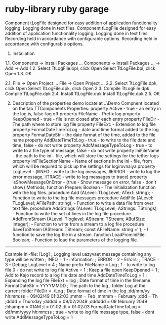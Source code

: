 # ruby-library ruby  garage 
Component tLogFile designed for easy addition of application functionality logging. Logging done in text files. Component tLogFile designed for easy addition of application functionality logging. Logging done in text files. Recording held in accordance with configurable options. Recording held in accordance with configurable options. 

1. Installation

1.1. Components -> Install Packages ... Components -> Install Packages ... -> Add -> Add 
1.2. Select TtLogFile.bpl, click Open Select TtLogFile.bpl, click Open 
1.3. OK 

2.1. File -> Open Project ... File -> Open Project ... 
2.2. Select TtLogFile.dpk, click Open Select TtLogFile.dpk, click Open 
2.3. Compile TtLogFile.dpk Compile TtLogFile.dpk 
2.4. Install TtLogFile.dpk Install TtLogFile.dpk 
2.5. OK 

2. Description of the properties demo locate at ..\Demo
Compnent located on the tab TTComponents 
Properties:
    property Active - true - an entry in the log is, false-log off
    property FileName - Prefix log
    property KeepOpened - true - file is not closed after each entry
    property FileDir - The path where to store log file
    property FileExt: - Extension to log file
    property FormatDateTimeToLog - date and time format added to the log
    property FormatDateStr - the date format of the time, added to the file name
    property AddDateTimeToLog - true - to write to the file date and time, false - do not write
    property AddMessageTypeToLog - true - to write to a file type of message, false - do not write
    property IniFileName - the path to the ini - file, which will store the settings for the tether logs
    property IniFileSectionName - Name of sections in the ini - file, from which will be required to pick up the settings for logirovnaiya
    property LogLevel - (llINFO - write to the log messages, llERROR - write to log the error message, llTRACE - write to log messages to trace)
    property isShowMessageOnError - {true - Show message on error, false - don't show}
Methods;
    function Prepare: Boolean - The initialization function with the log files.
    procedure Add (ALevel: TLogLevel; AText: string); - Function to write to the log file messages
    procedure AddFile (ALevel: TLogLevel; AFilePath: string); - Function to write a data file from over text file.
    procedure AddStrings (ALevel: TLogLevel; AStrings: TStrings); - Function to write the set of lines in the log file
    procedure AddFromStream (ALevel: Tloglevel; AStream: TStream; ABufSize: Integer); - Function to write from a stream to a log file
    procedure SaveToStream (AStream: TStream; const AFileName: string =''); - I function to save the log file in a stream.
    function LoadFromIniFile: Boolean; - Function to load the parameters of the logging file.
----------------------------------------------- 
Example ini-file: 
[Log]
; Logging level uazyvaet message containing any type will be written
; INFO = 1 - information;
; ERROR = 2 - Errors;
; TRACE = 3 - Debug;
LogLevel = 4
; Name prefix
FileName = Log
; 1 - to write to log file 0 - do not write to log file
Active = 1
; Keep a file open
KeepOpened = 1
; Add to Kajo record to a log file date and time
AddDateTimeToLog = 1
; Expanding the log file
FileExt =.log
; Date format of time in the filename.
FormatDateStr = YYYYMMDD
; The path to the log
; folder Log at the current folder
FileDir = .\Log
; Date format of time in the log
;dd/mm/yy hh:mm:ss = 09/02/49 01:02:03
;mmm = Feb
;mmmm = February
;ddd = Th
;dddd = Thursday
;ddddd = 09/02/2049
;dddddd = 09 february 2049
;hhampm = 01AM
;t = 01:02
;tt = 01:02:03
FormatDateTimeToLog = dd/mm/yyyy hh:mm:ss
; true - write to log file message type, false - dont write
AddMessageTypeToLog = 1
